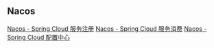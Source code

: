 Nacos
-

[Nacos - Spring Cloud 服务注册](spring_cloud_discovery_provider.md)
[Nacos - Spring Cloud 服务消费](spring_cloud_discovery_consumer.md)
[Nacos - Spring Cloud 配置中心](spring_cloud_config.md)